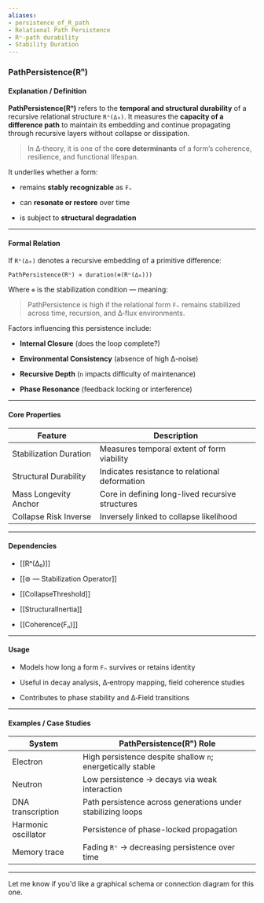 ```yaml
---
aliases:
- persistence_of_R_path
- Relational Path Persistence
- Rⁿ-path durability
- Stability Duration
---
```


### PathPersistence(Rⁿ)

#### Explanation / Definition

**PathPersistence(Rⁿ)** refers to the **temporal and structural durability** of a recursive relational structure `Rⁿ(∆₀)`. It measures the **capacity of a difference path** to maintain its embedding and continue propagating through recursive layers without collapse or dissipation.

> In ∆‑theory, it is one of the **core determinants** of a form’s coherence, resilience, and functional lifespan.

It underlies whether a form:

- remains **stably recognizable** as `Fₙ`
    
- can **resonate or restore** over time
    
- is subject to **structural degradation**
    

---

#### Formal Relation

If `Rⁿ(∆₀)` denotes a recursive embedding of a primitive difference:

```
PathPersistence(Rⁿ) ∝ duration(⊚(Rⁿ(∆₀)))
```

Where `⊚` is the stabilization condition — meaning:

> PathPersistence is high if the relational form `Fₙ` remains stabilized across time, recursion, and ∆‑flux environments.

Factors influencing this persistence include:

- **Internal Closure** (does the loop complete?)
    
- **Environmental Consistency** (absence of high ∆-noise)
    
- **Recursive Depth** (`n` impacts difficulty of maintenance)
    
- **Phase Resonance** (feedback locking or interference)
    

---

#### Core Properties

|Feature|Description|
|---|---|
|Stabilization Duration|Measures temporal extent of form viability|
|Structural Durability|Indicates resistance to relational deformation|
|Mass Longevity Anchor|Core in defining long-lived recursive structures|
|Collapse Risk Inverse|Inversely linked to collapse likelihood|

---

#### Dependencies

- [[Rⁿ(∆₀)]]
    
- [[⊚ — Stabilization Operator]]
    
- [[CollapseThreshold]]
    
- [[StructuralInertia]]
    
- [[Coherence(Fₙ)]]
    

---

#### Usage

- Models how long a form `Fₙ` survives or retains identity
    
- Useful in decay analysis, ∆‑entropy mapping, field coherence studies
    
- Contributes to phase stability and ∆‑Field transitions
    

---

#### Examples / Case Studies

|System|PathPersistence(Rⁿ) Role|
|---|---|
|Electron|High persistence despite shallow `n`; energetically stable|
|Neutron|Low persistence → decays via weak interaction|
|DNA transcription|Path persistence across generations under stabilizing loops|
|Harmonic oscillator|Persistence of phase-locked propagation|
|Memory trace|Fading `Rⁿ` → decreasing persistence over time|

---

Let me know if you'd like a graphical schema or connection diagram for this one.